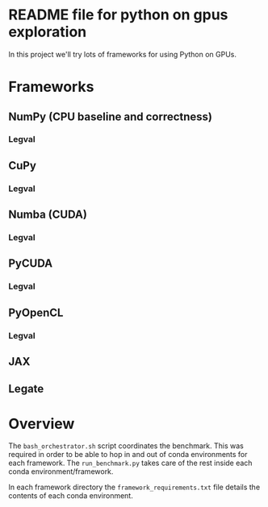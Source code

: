 # README file for python on gpus exploration

In this project we'll try lots of frameworks for using 
Python on GPUs.

# Frameworks 

## NumPy (CPU baseline and correctness)

### Legval

## CuPy

### Legval

## Numba (CUDA)

### Legval

## PyCUDA

### Legval

## PyOpenCL

### Legval

## JAX

## Legate

# Overview

The `bash_orchestrator.sh` script coordinates the benchmark. This was required
in order to be able to hop in and out of conda environments for each framework.
The `run_benchmark.py` takes care of the rest inside each conda
environment/framework. 

In each framework directory the `framework_requirements.txt` file details the
contents of each conda environment.









